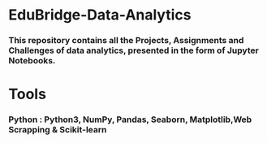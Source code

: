 # EduBridge-Data-Analytics
### This repository contains all the Projects, Assignments and Challenges of data analytics, presented in the form of Jupyter Notebooks.


# Tools
### Python : Python3, NumPy, Pandas, Seaborn, Matplotlib,Web Scrapping & Scikit-learn
